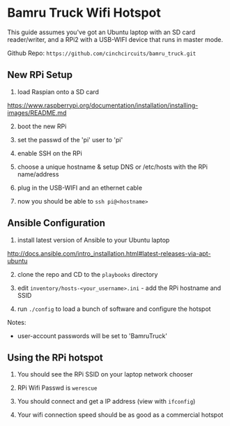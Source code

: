 # Bamru Truck Wifi Hotspot

This guide assumes you've got an Ubuntu laptop with an SD card reader/writer,
and a RPi2 with a USB-WIFI device that runs in master mode.

Github Repo: `https://github.com/cinchcircuits/bamru_truck.git`

## New RPi Setup

1) load Raspian onto a SD card

https://www.raspberrypi.org/documentation/installation/installing-images/README.md

2) boot the new RPi

3) set the passwd of the 'pi' user to 'pi'

4) enable SSH on the RPi

5) choose a unique hostname & setup DNS or /etc/hosts with the RPi name/address

6) plug in the USB-WIFI and an ethernet cable

7) now you should be able to `ssh pi@<hostname>`

## Ansible Configuration

1) install latest version of Ansible to your Ubuntu laptop

http://docs.ansible.com/intro_installation.html#latest-releases-via-apt-ubuntu

2) clone the repo and CD to the `playbooks` directory

3) edit `inventory/hosts-<your_username>.ini` - add the RPi hostname and SSID

4) run `./config` to load a bunch of software and configure the hotspot

Notes:
- user-account passwords will be set to 'BamruTruck'

## Using the RPi hotspot

1) You should see the RPi SSID on your laptop network chooser

2) RPi Wifi Passwd is `werescue`

3) You should connect and get a IP address (view with `ifconfig`)

4) Your wifi connection speed should be as good as a commercial hotspot

